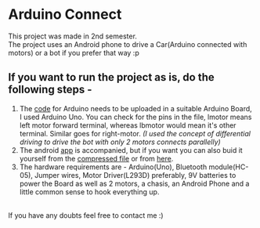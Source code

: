 # Arduino Connect
This project was made in 2nd semester.<br>
The project uses an Android phone to drive a Car(Arduino connected with motors) or a bot if you prefer that way :p

## If you want to run the project as is, do the following steps - 
1. The [code](sketch_apr15b.ino) for Arduino needs to be uploaded in a suitable Arduino Board, I used Arduino Uno. 
You can check for the pins in the file, lmotor means left motor forward terminal, whereas lbmotor would mean it's other terminal.
Similar goes for right-motor. _(I used the concept of differential driving to drive the bot with only 2 motors connects parallelly)_
2. The android [app](ArduinoConnect.apk) is accompanied, but if you want you can also buid it yourself from the [compressed file](IP-master.zip) or from [here](https://github.com/Shivamsg?tab=repositories).
3. The hardware requirements are - Arduino(Uno), Bluetooth module(HC-05), Jumper wires, Motor Driver(L293D) preferably, 9V batteries to power the Board as well as 2 motors, a chasis, an Android Phone and a little common sense to hook everything up.
<br> 
If you have any doubts feel free to contact me :)
